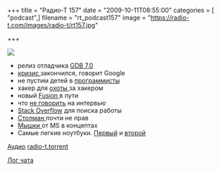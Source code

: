 +++
title = "Радио-Т 157"
date = "2009-10-11T08:55:00"
categories = [ "podcast",]
filename = "rt_podcast157"
image = "https://radio-t.com/images/radio-t/rt157.jpg"

+++

![](https://radio-t.com/images/radio-t/rt157.jpg)

- релиз отладчика [GDB 7.0](http://www.opennet.ru/opennews/art.shtml?num=23771)
- [кризис ](http://internet.cnews.ru/news/top/index.shtml?2009/10/08/364964)закончился, говорит Google
- не пустим детей в [программисты](http://biz.cnews.ru/news/top/index.shtml?2009/10/07/364783)
- хакер для [охоты ](http://biz.cnews.ru/news/top/index.shtml?2009/10/05/364497)за хакером
- новый [Fusion ](http://www.macrumors.com/2009/10/06/vmware-fusion-3-to-launch-october-27th/)в пути
- что [не говорить](http://hotjobs.yahoo.com/interview/The_10_Biggest_Interview_Killers__20061213-101036.html?subtopic=Presenting+Yourself) на интервью
- [Stack Overflow](http://blog.stackoverflow.com/2009/10/introducing-stack-overflow-careers/) для поиска работы
- [Столман ](http://www.securitylab.ru/news/386401.php)почти не прав
- [Мышки ](http://www.engadget.com/2009/10/07/microsoft-multitouch-mouse-prototypes-in-action-video/)от MS в концептах
- Самые легкие ноутбуки. [Первый](http://hard.compulenta.ru/465726/) и [второй](http://hard.compulenta.ru/465830/)

[Аудио](https://archive.rucast.net/radio-t/media/rt_podcast157.mp3)
[radio-t.torrent](http://www.radio-t.com/torrents/rt_podcast157.mp3.torrent)

[Лог чата](http://chat.radio-t.com/logs/radio-t-157.html)
<audio src="https://archive.rucast.net/radio-t/media/rt_podcast157.mp3" preload="none"></audio>